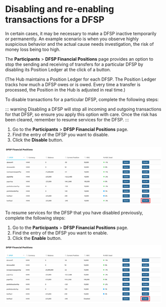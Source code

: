 # Disabling and re-enabling transactions for a DFSP

In certain cases, it may be necessary to make a DFSP inactive temporarily or permanently. An example scenario is when you observe highly suspicious behavior and the actual cause needs investigation, the risk of money loss being too high.

The **Participants** > **DFSP Financial Positions** page provides an option to stop the sending and receiving of transfers for a particular DFSP by disabling its Position Ledger at the click of a button.

(The Hub maintains a Position Ledger for each DFSP. The Position Ledger tracks how much a DFSP owes or is owed. Every time a transfer is processed, the Position in the Hub is adjusted in real time.)

To disable transactions for a particular DFSP, complete the following steps:

::: warning
Disabling a DFSP will stop all incoming and outgoing transactions for that DFSP, so ensure you apply this option with care. Once the risk has been cleared, remember to resume services for the DFSP.
:::

1. Go to the **Participants** > **DFSP Financial Positions** page.
1. Find the entry of the DFSP you want to disable.
1. Click the **Disable** button.

<img src="../../../.vuepress/public/disable_dfsp_position_ledger.png" />

To resume services for the DFSP that you have disabled previously, complete the following steps:

1. Go to the **Participants** > **DFSP Financial Positions** page.
1. Find the entry of the DFSP you want to enable.
1. Click the **Enable** button.

<img src="../../../.vuepress/public/enable_dfsp_position_ledger.png" />

